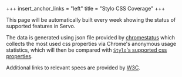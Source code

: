 +++
insert_anchor_links = "left"
title = "Stylo CSS Coverage"
+++

This page will be automatically built every week showing the status of supported features in Servo.

The data is generated using json file provided by [chromestatus](https://chromestatus.com/metrics/css/popularity#variable) which collects the most used css properties via Chrome's anonymous usage statistics, which will then be compared with [`Stylo`'s supported css properties](https://doc.servo.org/stylo/css-properties.html).

Additional links to relevant specs are provided by [W3C](https://www.w3.org/Style/CSS/).

